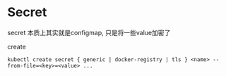 # Secret

secret 本质上其实就是configmap, 只是将一些value加密了

create
```
kubectl create secret { generic | docker-registry | tls } <name> --from-file=<key>=<value> ...

```